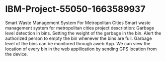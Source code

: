# IBM-Project-55050-1663589937
Smart Waste Management System For Metropolitan Cities
Smart waste management system for metropolitan cities project description:
Garbage level detection in bins.
Setting the weight of the gerbage in the bin.
Alert the authorized person to empty the bin whenever the bins are full.
Garbage level of the bins can be monitored through aweb App.
We can view the location of every bin in the  web appilication by sending GPS location from the device.
